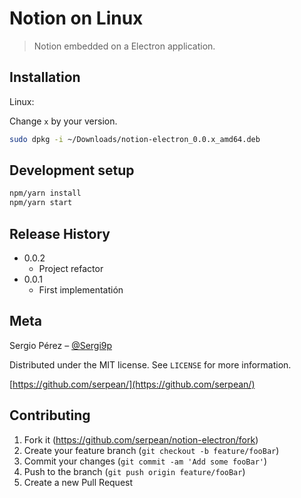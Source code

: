 # Notion on Linux
> Notion embedded on a Electron application.

## Installation

Linux:

Change `x` by your version.

```sh
sudo dpkg -i ~/Downloads/notion-electron_0.0.x_amd64.deb
```

## Development setup


```sh
npm/yarn install
npm/yarn start
```

## Release History

* 0.0.2
    * Project refactor
* 0.0.1
    * First implementatión

## Meta

Sergio Pérez – [@Sergi9p](https://twitter.com/sergi9p)

Distributed under the MIT license. See ``LICENSE`` for more information.

[https://github.com/serpean/](https://github.com/serpean/)

## Contributing

1. Fork it (<https://github.com/serpean/notion-electron/fork>)
2. Create your feature branch (`git checkout -b feature/fooBar`)
3. Commit your changes (`git commit -am 'Add some fooBar'`)
4. Push to the branch (`git push origin feature/fooBar`)
5. Create a new Pull Request

